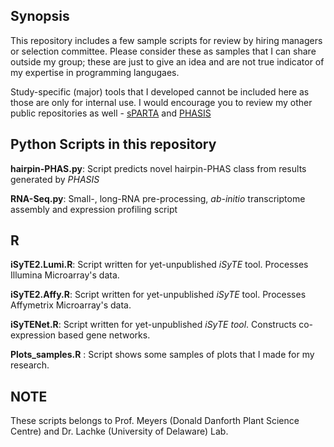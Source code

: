 ## Synopsis
This repository includes a few sample scripts for review by hiring managers or selection committee. Please consider these as samples that I can share outside my group; these are just to give an idea and are not true indicator of my expertise in programming langugaes. 

Study-specific (major) tools that I developed cannot be included here as those are only for internal use. I would encourage you to review my other public repositories as well - [sPARTA](https://github.com/atulkakrana/sPARTA) and [PHASIS](https://github.com/atulkakrana/PHASIS)

## Python Scripts in this repository

**hairpin-PHAS.py**: Script predicts novel hairpin-PHAS class from results generated by *PHASIS*

**RNA-Seq.py**: Small-, long-RNA pre-processing, *ab-initio* transcriptome assembly and expression profiling script

## R

**iSyTE2.Lumi.R**: Script written for yet-unpublished *iSyTE* tool. Processes Illumina Microarray's data.

**iSyTE2.Affy.R**: Script written for yet-unpublished *iSyTE* tool. Processes Affymetrix Microarray's data.

**iSyTENet.R**: Script written for yet-unpublished *iSyTE tool*. Constructs co-expression based gene networks.

**Plots_samples.R** : Script shows some samples of plots that I made for my research.

## NOTE
These scripts belongs to Prof. Meyers (Donald Danforth Plant Science Centre) and Dr. Lachke (University of Delaware) Lab.

